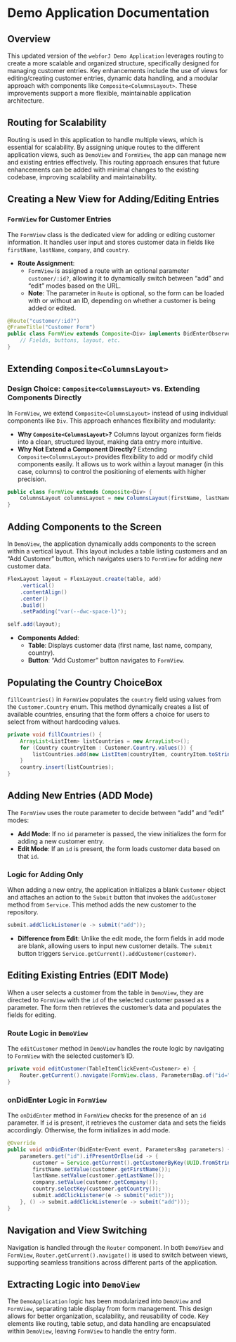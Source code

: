 # Demo Application Documentation

## Overview

This updated version of the `webforJ Demo Application` leverages routing to create a more scalable and organized structure, specifically designed for managing customer entries. Key enhancements include the use of views for editing/creating customer entries, dynamic data handling, and a modular approach with components like `Composite<ColumnsLayout>`. These improvements support a more flexible, maintainable application architecture.

## Routing for Scalability

Routing is used in this application to handle multiple views, which is essential for scalability. By assigning unique routes to the different application views, such as `DemoView` and `FormView`, the app can manage new and existing entries effectively. This routing approach ensures that future enhancements can be added with minimal changes to the existing codebase, improving scalability and maintainability.

## Creating a New View for Adding/Editing Entries

### `FormView` for Customer Entries

The `FormView` class is the dedicated view for adding or editing customer information. It handles user input and stores customer data in fields like `firstName`, `lastName`, `company`, and `country`.

- **Route Assignment**:
  - `FormView` is assigned a route with an optional parameter `customer/:id?`, allowing it to dynamically switch between “add” and “edit” modes based on the URL.
  - **Note**: The parameter in `Route` is optional, so the form can be loaded with or without an ID, depending on whether a customer is being added or edited.

```java title="FormView.java"
@Route("customer/:id?")
@FrameTitle("Customer Form")
public class FormView extends Composite<Div> implements DidEnterObserver {
    // Fields, buttons, layout, etc.
}
```

## Extending `Composite<ColumnsLayout>`

### Design Choice: `Composite<ColumnsLayout>` vs. Extending Components Directly

In `FormView`, we extend `Composite<ColumnsLayout>` instead of using individual components like `Div`. This approach enhances flexibility and modularity:

- **Why `Composite<ColumnsLayout>`?** Columns layout organizes form fields into a clean, structured layout, making data entry more intuitive.
- **Why Not Extend a Component Directly?** Extending `Composite<ColumnsLayout>` provides flexibility to add or modify child components easily. It allows us to work within a layout manager (in this case, columns) to control the positioning of elements with higher precision.
  
```java title="FormView.java"
public class FormView extends Composite<Div> {
    ColumnsLayout columnsLayout = new ColumnsLayout(firstName, lastName, company, country, cancel, submit);
}
```

## Adding Components to the Screen

In `DemoView`, the application dynamically adds components to the screen within a vertical layout. This layout includes a table listing customers and an “Add Customer” button, which navigates users to `FormView` for adding new customer data.

```java title="DemoView.java"
FlexLayout layout = FlexLayout.create(table, add)
    .vertical()
    .contentAlign()
    .center()
    .build()
    .setPadding("var(--dwc-space-l)");

self.add(layout);
```

- **Components Added**:
  - **Table**: Displays customer data (first name, last name, company, country).
  - **Button**: “Add Customer” button navigates to `FormView`.

## Populating the Country ChoiceBox

`fillCountries()` in `FormView` populates the `country` field using values from the `Customer.Country` enum. This method dynamically creates a list of available countries, ensuring that the form offers a choice for users to select from without hardcoding values.

```java title="FormView.java"
private void fillCountries() {
    ArrayList<ListItem> listCountries = new ArrayList<>();
    for (Country countryItem : Customer.Country.values()) {
        listCountries.add(new ListItem(countryItem, countryItem.toString()));
    }
    country.insert(listCountries);
}
```

## Adding New Entries (ADD Mode)

The `FormView` uses the route parameter to decide between “add” and “edit” modes:

- **Add Mode**: If no `id` parameter is passed, the view initializes the form for adding a new customer entry.
- **Edit Mode**: If an `id` is present, the form loads customer data based on that `id`.

### Logic for Adding Only

When adding a new entry, the application initializes a blank `Customer` object and attaches an action to the `Submit` button that invokes the `addCustomer` method from `Service`. This method adds the new customer to the repository.

```java title="FormView.java"
submit.addClickListener(e -> submit("add"));
```

- **Difference from Edit**: Unlike the edit mode, the form fields in add mode are blank, allowing users to input new customer details. The `submit` button triggers `Service.getCurrent().addCustomer(customer)`.

## Editing Existing Entries (EDIT Mode)

When a user selects a customer from the table in `DemoView`, they are directed to `FormView` with the `id` of the selected customer passed as a parameter. The form then retrieves the customer’s data and populates the fields for editing.

### Route Logic in `DemoView`

The `editCustomer` method in `DemoView` handles the route logic by navigating to `FormView` with the selected customer’s ID.

```java title="DemoView.java"
private void editCustomer(TableItemClickEvent<Customer> e) {
    Router.getCurrent().navigate(FormView.class, ParametersBag.of("id=" + e.getItemKey()));
}
```

### onDidEnter Logic in `FormView`

The `onDidEnter` method in `FormView` checks for the presence of an `id` parameter. If `id` is present, it retrieves the customer data and sets the fields accordingly. Otherwise, the form initializes in add mode.

```java title="FormView.java"
@Override
public void onDidEnter(DidEnterEvent event, ParametersBag parameters) {
    parameters.get("id").ifPresentOrElse(id -> {
        customer = Service.getCurrent().getCustomerByKey(UUID.fromString(id));
        firstName.setValue(customer.getFirstName());
        lastName.setValue(customer.getLastName());
        company.setValue(customer.getCompany());
        country.selectKey(customer.getCountry());
        submit.addClickListener(e -> submit("edit"));
    }, () -> submit.addClickListener(e -> submit("add")));
}
```

## Navigation and View Switching

Navigation is handled through the `Router` component. In both `DemoView` and `FormView`, `Router.getCurrent().navigate()` is used to switch between views, supporting seamless transitions across different parts of the application.

## Extracting Logic into `DemoView`

The `DemoApplication` logic has been modularized into `DemoView` and `FormView`, separating table display from form management. This design allows for better organization, scalability, and reusability of code. Key elements like routing, table setup, and data handling are encapsulated within `DemoView`, leaving `FormView` to handle the entry form.
